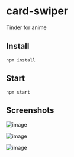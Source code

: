 # card-swiper

Tinder for anime

## Install

```
npm install
```

## Start

``` 
npm start
```

## Screenshots

![image](https://user-images.githubusercontent.com/101666367/234342866-1e21ea89-db34-46e8-bea0-a9ab32de737f.png)

![image](https://user-images.githubusercontent.com/101666367/234343034-0b3c07ae-47fb-4fca-8703-7da28fcec0e7.png)

![image](https://user-images.githubusercontent.com/101666367/234343179-3f4603c2-52a5-47eb-891b-03e3c93a0f3d.png)

